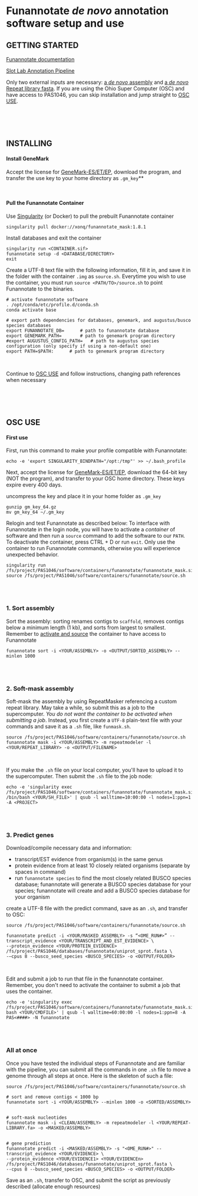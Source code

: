 # Funannotate *de novo* annotation software setup and use

## GETTING STARTED
[Funannotate documentation](https://funannotate.readthedocs.io/en/latest/install.html)

[Slot Lab Annotation Pipeline](https://gitlab.com/xonq/tutorials/-/blob/master/annotationPipeline.md)


Only two external inputs are necessary: [a *de novo* assembly](https://gitlab.com/xonq/tutorials/-/blob/master/assembly.md) and [a *de novo* Repeat library fasta](https://gitlab.com/xonq/tutorials/-/blob/master/repeatmodeler.md). If you are using the Ohio Super Computer (OSC) and have access to PAS1046, you can skip installation and jump straight to [OSC USE](https://gitlab.com/xonq/tutorials/-/blob/master/funannotate.md#osc-use).

<br /><br /><br />

## INSTALLING
#### Install GeneMark

Accept the license for [GeneMark-ES/ET/EP](https://topaz.gatech.edu/GeneMark/license_download.cgi), download the program, and transfer the use key to your home directory as `.gm_key`**

<br />

#### Pull the Funannotate Container
 
Use [Singularity](https://gitlab.com/xonq/tutorials/-/blog/master/containers.md) (or Docker) to pull the prebuilt Funannotate container
```
singularity pull docker://xonq/funannotate_mask:1.8.1
```

Install databases and exit the container
```
singularity run <CONTAINER.sif>
funannotate setup -d <DATABASE/DIRECTORY>
exit
```

Create a UTF-8 text file with the following information, fill it in, and save it in the folder with the container `.img` as `source.sh`. Everytime you wish to use the container, you must run `source <PATH/TO>/source.sh` to point Funannotate to the binaries.
```
# activate funannotate software
. /opt/conda/etc/profile.d/conda.sh
conda activate base

# export path dependencies for databases, genemark, and augustus/busco species databases
export FUNANNOTATE_DB=		# path to funannotate database
export GENEMARK_PATH=		# path to genemark program directory
#export AUGUSTUS_CONFIG_PATH=	# path to augustus species configuration (only specify if using a non-default one)
export PATH=$PATH:		# path to genemark program directory
```

<br />

Continue to [OSC USE](https://gitlab.com/xonq/tutorials/-/blob/master/funannotate.md#osc-use) and follow instructions, changing path references when necessary

<br /><br /><br />

## OSC USE
#### First use
First, run this command to make your profile compatible with Funannotate:
```
echo -e 'export SINGULARITY_BINDPATH="/opt:/tmp"' >> ~/.bash_profile
```

Next, accept the license for [GeneMark-ES/ET/EP](http://topaz.gatech.edu/GeneMark/license_download.cgi), download the 64-bit key (NOT the program), and transfer to your OSC home directory. These keys expire every 400 days.

uncompress the key and place it in your home folder as `.gm_key`
```
gunzip gm_key_64.gz
mv gm_key_64 ~/.gm_key
```

Relogin and test Funannotate as described below: To interface with Funannotate in the login node, you will have to activate a *container* of software and then run a `source` command to add the software to our `PATH`. To deactivate the container, press CTRL + D or run `exit`. Only use the container to run Funannotate commands, otherwise you will experience unexpected behavior.
```
singularity run /fs/project/PAS1046/software/containers/funannotate/funannotate_mask.sif
source /fs/project/PAS1046/software/containers/funannotate/source.sh
```

<br /><br />

### 1. Sort assembly
Sort the assembly: sorting renames contigs to `scaffold`, removes contigs below a minimum length (1 kb), and sorts from largest to smallest. Remember to [activate and source](https://gitlab.com/xonq/tutorials/-/blob/master/funannotate.md#activating-funannotate-container) the container to have access to Funannotate
```
funannotate sort -i <YOUR/ASSEMBLY> -o <OUTPUT/SORTED_ASSEMBLY> --minlen 1000
```

<br /><br />

### 2. Soft-mask assembly 

Soft-mask the assembly by using RepeatMasker referencing a custom repeat library. May take a while, so submit this as a job to the supercomputer. *You do not want the container to be activated when submitting a job*. Instead, you first create a `UTF-8` plain-text file with your commands and save it as a `.sh` file, like `funmask.sh`. 
```
source /fs/project/PAS1046/software/containers/funannotate/source.sh
funannotate mask -i <YOUR/ASSEMBLY> -m repeatmodeler -l <YOUR/REPEAT_LIBRARY> -o <OUTPUT/FILENAME>
```

<br />

If you make the `.sh` file on your local computer, you'll have to upload it to the supercomputer. Then submit the `.sh` file to the job node:
```
echo -e 'singularity exec /fs/project/PAS1046/software/containers/funannotate/funannotate_mask.sif /bin/bash <YOUR/SH_FILE>' | qsub -l walltime=10:00:00 -l nodes=1:ppn=1 -A <PROJECT>
```

<br /><br />

### 3. Predict genes
Download/compile necessary data and information:
- transcript/EST evidence from organism(s) in the same genus
- protein evidence from at least 10 closely related organisms (separate by spaces in command)
- run `funannotate species` to find the most closely related BUSCO species database; funannotate will generate a BUSCO species database for your species; funannotate will create and add a BUSCO species database for your organism

create a UTF-8 file with the predict command, save as an `.sh`, and transfer to OSC:
```
source /fs/project/PAS1046/software/containers/funannotate/source.sh

funannotate predict -i <YOUR/MASKED_ASSEMBLY> -s “<OME_RUN#>” --transcript_evidence <YOUR/TRANSCRIPT_AND_EST_EVIDENCE> \
--protein_evidence <YOUR/PROTEIN_EVIDENCE> /fs/project/PAS1046/databases/funannotate/uniprot_sprot.fasta \
-–cpus 8 --busco_seed_species <BUSCO_SPECIES> -o <OUTPUT/FOLDER>
```

<br />

Edit and submit a job to run that file in the funannotate container. Remember, you don't need to activate the container to submit a job that uses the container.
```
echo -e 'singularity exec /fs/project/PAS1046/software/containers/funannotate/funannotate_mask.sif bash <YOUR/CMDFILE>' | qsub -l walltime=60:00:00 -l nodes=1:ppn=8 -A PAS<####> -N funannotate
```

<br /><br />

### All at once
Once you have tested the individual steps of Funannotate and are familiar with the pipeline, you can submit all the commands in one `.sh` file to move a genome through all steps at once. Here is the skeleton of such a file:
```
source /fs/project/PAS1046/software/containers/funannotate/source.sh

# sort and remove contigs < 1000 bp
funannotate sort -i <YOUR/ASSEMBLY> --minlen 1000 -o <SORTED/ASSEMBLY>


# soft-mask nucleotides
funannotate mask -i <CLEAN/ASSEMBLY> -m repeatmodeler -l <YOUR/REPEAT-LIBRARY.fa> -o <MASKED/ASSEMBLY>


# gene prediction
funannotate predict -i <MASKED/ASSEMBLY> -s "<OME_RUN#>" --transcript_evidence <YOUR/EVIDENCE> \
--protein_evidence <YOUR/EVIDENCE1> <YOUR/EVIDENCEn> /fs/project/PAS1046/databases/funannotate/uniprot_sprot.fasta \
--cpus 8 --busco_seed_species <BUSCO_SPECIES> -o <OUTPUT/FOLDER>
```

Save as an `.sh`, transfer to OSC, and submit the script as previously described (allocate enough resources)
